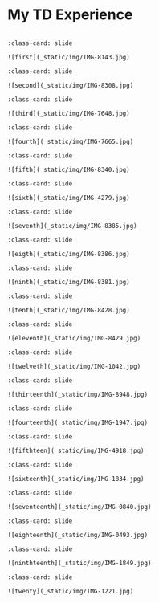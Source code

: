 # My TD Experience

<div id="slideshow">

```{include} _static/buttons.html
```

```{card} 
:class-card: slide

![first](_static/img/IMG-8143.jpg)
```

```{card} 
:class-card: slide

![second](_static/img/IMG-8308.jpg)
```

```{card} 
:class-card: slide

![third](_static/img/IMG-7648.jpg)
```

```{card} 
:class-card: slide

![fourth](_static/img/IMG-7665.jpg)
```

```{card} 
:class-card: slide

![fifth](_static/img/IMG-8340.jpg)
```

```{card} 
:class-card: slide

![sixth](_static/img/IMG-4279.jpg)
```


```{card} 
:class-card: slide

![seventh](_static/img/IMG-8385.jpg)
```

```{card} 
:class-card: slide

![eigth](_static/img/IMG-8386.jpg)
```

```{card} 
:class-card: slide

![ninth](_static/img/IMG-8381.jpg)
```

```{card} 
:class-card: slide

![tenth](_static/img/IMG-8428.jpg)
```

```{card} 
:class-card: slide

![eleventh](_static/img/IMG-8429.jpg)
```

```{card} 
:class-card: slide

![twelveth](_static/img/IMG-1042.jpg)
```

```{card} 
:class-card: slide

![thirteenth](_static/img/IMG-8948.jpg)
```

```{card} 
:class-card: slide

![fourteenth](_static/img/IMG-1947.jpg)
```

```{card} 
:class-card: slide

![fifthteen](_static/img/IMG-4918.jpg)
```

```{card} 
:class-card: slide

![sixteenth](_static/img/IMG-1834.jpg)
```

```{card} 
:class-card: slide

![seventeenth](_static/img/IMG-0840.jpg)
```

```{card} 
:class-card: slide

![eighteenth](_static/img/IMG-0493.jpg)
```

```{card} 
:class-card: slide

![ninthteenth](_static/img/IMG-1849.jpg)
```

```{card} 
:class-card: slide

![twenty](_static/img/IMG-1221.jpg)
```


</div>